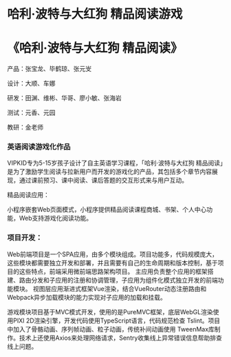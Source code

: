# 哈利·波特与大红狗 精品阅读游戏

<h1>《哈利·波特与大红狗 精品阅读》</h1>

产品：张宝龙、毕鹤琼、张元㞵

设计：大顺、车娜

研发：田渊、维彬、华哥、廖小敏、张海岩

测试：元香、元园

教研：金老师

### 英语阅读游戏化作品

VIPKID专为5-15岁孩子设计了自主英语学习课程，「哈利·波特与大红狗
精品阅读」是为了激励学生阅读与拉新用户而开发的游戏化的产品，其包括多个章节内容展现，通过课前预习、课中阅读、课后答题的交互形式来与用户互动。

精品阅读应用：

小程序嵌套Web页面模式，小程序提供精品阅读课程商城、书架、个人中心功能，Web支持游戏化阅读功能。


### 项目开发：

Web前端项目是一个SPA应用，由多个模块组成。项目功能多，代码规模庞大，这些模块都需要独立开发和部署，并且需要有自己的生命周期和版本控制，基于项目的这些特点，前端采用微前端思路架构项目。
主应用负责整个应用的框架搭建、路由分发和子应用的注册和协调管理，子应用为组件化模式独立开发的前端功能模块。
视图层应用渐进式框架Vue渲染，结合VueRouter动态注册路由和Webpack异步加载模块的能力实现对子应用的加载和挂载。

游戏模块项目基于MVC模式开发，使用的是PureMVC框架，底层WebGL渲染使用PIXI 2D渲染引擎，开发代码使用TypeScript语言，代码规范检查 Tslint。项目中加入了骨骼动画、序列帧动画、粒子动画，传统补间动画使用
TweenMax库制作。技术上还使用Axios来处理网络请求，Sentry收集线上异常错误信息帮助排查线上问题。

<!-- ![1](./img/10/IMG_9437.PNG) -->

<!-- ![2](./img/10/IMG_9440.PNG) -->

<!-- ![3](./img/10/IMG_9466.PNG) -->

<!-- ![4](./img/10/IMG_9467.PNG) -->

<!-- ![5](./img/10/IMG_9468.PNG) -->